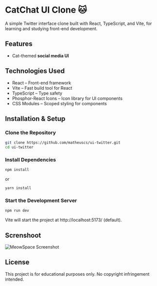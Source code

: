 # CatChat UI Clone 🐱
A simple Twitter interface clone built with React, TypeScript, and Vite, for learning and studying front-end development.

## Features
- Cat-themed **social media UI**   

## Technologies Used
- React️ – Front-end framework
- Vite – Fast build tool for React
- TypeScript – Type safety
- Phosphor-React Icons – Icon library for UI components
- CSS Modules – Scoped styling for components

## Installation & Setup
### Clone the Repository
```bash
git clone https://github.com/matheuscs/ui-twitter.git
cd ui-twitter
```

### Install Dependencies
```bash
npm install
```
or
```bash
yarn install
```

### Start the Development Server
```bash
npm run dev
```
Vite will start the project at http://localhost:5173/ (default).

## Screnshoot

![MeowSpace Screenshot](https://github.com/user-attachments/assets/a9fb6302-897a-49c3-8a1e-e4a8cefcd194)


## License
This project is for educational purposes only. No copyright infringement intended.